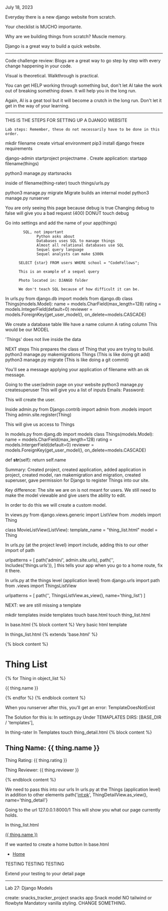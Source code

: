 July 18, 2023

Everyday there is a new django website from scratch.

Your checklist is MUCHO importante.

Why are we building things from scratch? Muscle memory.


Django is a great way to build a quick website.
___________________________________________________________
Code challenge review:
Blogs are a great way to go step by step with every change happening in your code.

Visual is theoretical. Walkthrough is practical.

You can get HELP working through something but, don't let AI take the work out of breaking something down. It will help you in the long run.

Again, AI is a geat tool but it will become a crutch in the long run. Don't let it get in the way of your learning.
___________________________________________________________



THIS IS THE STEPS FOR SETTING UP A DJANGO WEBSITE


    Lab steps: Remember, these do not necessarily have to be done in this order.

mkdir filename
create virtual environment
pip3 install django
freeze requirements

django-admin startproject projectname .
Create application: startapp filename(things)

python3 manage.py startsnacks

inside of filename(thing-rater) touch things/urls.py

python3 manage.py migrate  Migrate builds an internal model
python3 manage.py runserver

You are only seeing this page because debug is true
Changing debug to false will give you a bad request (400)
DONUT touch debug

Go into settings and add the name of your app(things)


            SQL, not important
                  Python asks about 
                  Databases uses SQL to manage things
                  Almost all relational databases use SQL
                  Sequel query language
                  Sequel analysts can make $300k

          SELECT {star} FROM users WHERE school = "CodeFellows";

          This is an example of a sequel query

          Photo located in: DJANGO folder

          We don't teach SQL because of how difficult it can be.

In urls.py
from django.db import models
from django.db 
  class Things(models.Model):
    name = models.CharField(max_length=128)
    rating = models.IntegerField(default=0)
    reviewer = models.ForeignKey(get_user_model(), on_delete=models.CASCADE)

We create a database table
We have a name column
A rating column
This would be our MODEL

'Things' does not live inside the data



NEXT steps
  This prepares the class of Thing that you are trying to build.
python3 manage.py makemigrations Things (This is like doing git add)
python3 manage.py migrate (This is like doing a git commit)

You'll see a message applying your application of filename with an ok message.



Going to the user/admin page on your website
python3 manage.py createsuperuser
This will give you a list of inputs
Emails:
Password:

This will create the user.

Inside admin.py
from Django.contrib import admin
from .models import Thing
admin.site.register(Thing)

This will give us access to Things

In models.py
from djang.db import models
  class Things(models.Model):
    name = models.CharField(max_length=128)
    rating = models.IntergerField(default=0)
    reviewer = models.ForeignKey(get_user_model(), on_delete=models.CASCADE)

def __str__(self):
  return self.name


Summary: Created project, created application, added application in project, created model, ran makemigration and migration, created superuser, gave permission for Django to register Things into our site.

Key difference: The site we are on is not meant for users. 
We still need to make the model viewable and give users the ability to edit.

In order to do this we will create a custom model.

In views.py
from django.views.generic import ListView
from .models import Thing

class MovieListView(ListView):
  template_name = "thing_list.html"
  model = Thing


In urls.py (at the project level)
  import include, adding this to our other import of path

urlpatterns = [
  path('admin/', admin.site.urls),
  path('', Includes('things.urls')),
]
this tells your app when you go to a home route, fix it there.


In urls.py at the things level (application level)
  from django.urls import path
  from .views import ThingsListView

urlpatterns = [
  path('', ThingsListView.as_view(), name='thing_list')
]

NEXT: we are still missing a template

mkdir templates
inside templates 
  touch base.html
  touch thing_list.html

In base.html
{% block content %}
Very basic html template

In things_list.html
{% extends 'base.html' %}

  {% block content %}
    <h1>Thing List</h1>
    {% for Thing in object_list %}
      <p>{{ thing.name }}</p>
    {% endfor %}
{% endblock content %}

When you runserver after this, you'll get an error: TemplateDoesNotExist

The Solution for this is:
In settings.py
  Under TEMAPLATES
    DIRS: [BASE_DIR / 'templates'],

In thing-rater
  In Templates
    touch thing_detail.html
{% block content %}
  <section>
    <h2>Thing Name: {{ thing.name }}</h2>
    <p>Thing Rating: {{ thing.rating }}</p>
    <p>Thing Reviewer: {{ thing.reviewer }}</p>
  </section>
{% endblock content %}

We need to pass this into our urls
In urls.py at the Things (application level)
  in addition to other elements
path{'<int:pk>', ThingDetailView.as_view(), name='thing_detail'}

Going to the url 127.0.0.1:8000/1
This will show you what our page currently holds.

In thing_list.html
  <p><a href='{% url 'thing_detail' thing.pk %}'> ({ thing.name }) </a></p>

If we wanted to create a home button
  In base.html
    <nav>
      <ul>
        <li><a href="{% url 'thing_list' %}">Home</a></li>
      </ul>
    </nav>


TESTING TESTING TESTING

  Extend your testing to your detail page
__________________________________________________

Lab 27: Django Models

create: snacks_tracker_project
snacks app
Snack model
  NO tailwind or flowbyte
Mandatory vanilla styling. CHANGE SOMETHING.

